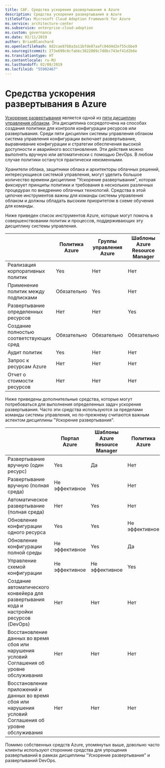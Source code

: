 ```yaml
---
title: CAF. Средства ускорения развертывания в Azure
description: Средства ускорения развертывания в Azure
titleSuffix: Microsoft Cloud Adoption Framework for Azure
ms.service: architecture-center
ms.subservice: enterprise-cloud-adoption
ms.custom: governance
ms.date: 02/11/2019
author: BrianBlanchard
ms.openlocfilehash: 8d2cae87b8a3a11bfde87aafc04d4d2ef55cbbe9
ms.sourcegitcommit: 273e690c0cfabbc3822089c7d8bc743ef41d2b6e
ms.translationtype: HT
ms.contentlocale: ru-RU
ms.lasthandoff: 02/08/2019
ms.locfileid: "55902467"
---
```

# <a name="deployment-acceleration-tools-in-azure"></a>Средства ускорения развертывания в Azure

[Ускорение развертывания](overview.md) является одной из [пяти дисциплин управления облаком](../governance-disciplines.md). Эта дисциплина сосредоточена на способах создания политики для контроля конфигурации ресурсов или развертывания. Среди пяти дисциплин системы управления облаком система управления конфигурации включает развертывание, выравнивание конфигурации и стратегии обеспечения высокой доступности и аварийного восстановления. Эти действия можно выполнять вручную или автоматически с помощью DevOps. В любом случае политики останутся практически неизменными.

Хранители облака, защитники облака и архитекторы облачных решений, интересующиеся системой управления, могут уделить большое количество времени дисциплине "Ускорение развертывания", которая фиксирует принципы политики и требования в нескольких различных процедурах по внедрению облачных технологий. Средства в этой цепочке инструментов важны для команды системы управления облаком и должны обладать высоким приоритетом в схеме обучения для команды.

Ниже приведен список инструментов Azure, которые могут помочь в совершенствовании политик и процессов, поддерживающих эту дисциплину системы управления.

|  |Политика Azure  |Группы управления Azure  |Шаблоны Azure Resource Manager  |Azure Blueprint  | Azure Resource Graph | Управление затратами Azure |
|---------|---------|---------|---------|---------|---------|---------|
|Реализация корпоративных политик     |Yes |Нет   |Нет   |Нет  | Нет  |Нет  |
|Применение политик между подписками     |Обязательно |Yes  |Нет   |Нет  | Нет  |Нет  |
|Развертывание определенных ресурсов     |Нет  |Нет   |Yes  |Нет  | Нет  |Нет  |
|Создание полностью соответствующих сред      |Обязательно |Обязательно  |Обязательно  |Yes | Нет  |Нет  |
|Аудит политик      |Yes |Нет   |Нет   |Нет  | Нет  |Нет  |
|Запрос к ресурсам Azure      |Нет  |Нет   |Нет   |Нет  |Yes |Нет  |
|Отчет о стоимости ресурсов      |Нет  |Нет   |Нет   |Нет  |Нет  |Yes |

Ниже приведены дополнительные средства, которые могут потребоваться для выполнения определенных задач ускорения развертывания. Часто эти средства используются за пределами команды системы управления, но по-прежнему считаются важным аспектом дисциплины "Ускорение развертывания".

|  |Портал Azure  |Шаблоны Azure Resource Manager  |Политика Azure  | Azure DevOps | Служба архивации Azure | Azure Site Recovery |
|---------|---------|---------|---------|---------|---------|---------|
|Развертывание вручную (один ресурс)     | Yes | Да  | Нет   | Не эффективное | Нет  | Yes |
|Развертывание вручную (полная среда)     | Не эффективное | Yes | Нет   | Не эффективное | Нет  | Yes |
|Автоматическое развертывание (полная среда)     | Нет   | Yes  | Нет   | Yes  | Нет  | Yes |
|Обновление конфигурации одного ресурса     | Yes | Yes | Не эффективное | Не эффективное | Нет  | Да — во время репликации |
|Обновление конфигурации полной среды     | Не эффективное | Yes | Да | Да  | Нет  | Да — во время репликации |
|Управление схемой конфигурации     | Не эффективное | Не эффективное | Yes  | Да  | Нет  | Да — во время репликации |
|Создание автоматического конвейера для развертывания кода и настройки ресурсов (DevOps)     | Нет  | Нет  | Нет  | Yes | Нет  | Нет  |
|Восстановление данных во время сбоя или нарушения условий Соглашения об уровне обслуживания     | Нет  | Нет  | Нет  | Yes | Да | Yes |
|Восстановление приложений и данных во время сбоя или нарушения условий Соглашения об уровне обслуживания     | Нет  | Нет  | Нет  | Yes | Нет  | Yes |

Помимо собственных средств Azure, упомянутых выше, довольно часто клиенты используют сторонние средства для упрощения развертываний в рамках дисциплины "Ускорение развертывания" и развертываний DevOps.
